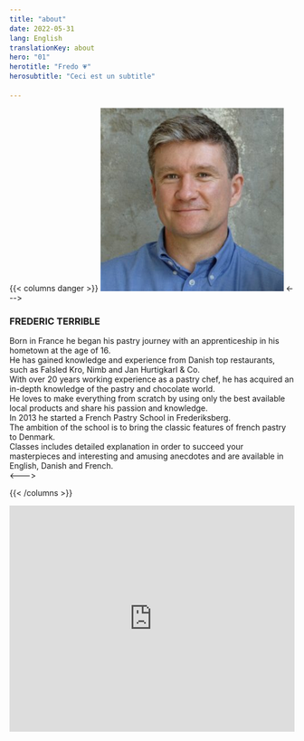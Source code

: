 ```yaml
---
title: "about"
date: 2022-05-31
lang: English
translationKey: about
hero: "01"
herotitle: "Fredo 💗"
herosubtitle: "Ceci est un subtitle"

---
```

{{< columns danger >}} 
![FREDERIC TERRIBLE](/images/ft.jpg)
<--->
### FREDERIC TERRIBLE

Born in France he began his pastry journey with an apprenticeship in his hometown at the age of 16.  
He has gained knowledge and experience from Danish top restaurants, such as Falsled Kro, Nimb and Jan Hurtigkarl & Co.  
With over 20 years working experience as a pastry chef, he has acquired an in-depth knowledge of the pastry and chocolate world.  
He loves to make everything from scratch by using only the best available local products and share his passion and knowledge.  
In 2013 he started a French Pastry School in Frederiksberg.  
The ambition of the school is to bring the classic features of french pastry to Denmark.  
Classes includes detailed explanation in order to succeed your masterpieces and interesting and amusing anecdotes and are available in English, Danish and French.  
<--->

{{< /columns >}} 


<iframe style="border: 0;" src="https://www.google.com/maps/embed?pb=!1m14!1m8!1m3!1d4499.5116191472725!2d12.548782949298808!3d55.675846371423454!3m2!1i1024!2i768!4f13.1!3m3!1m2!1s0x0%3A0x1ead0ad66eb0734c!2sTerrible+-+French+Pastry+School!5e0!3m2!1sda!2sdk!4v1514654025121" width="100%" height="400" frameborder="0" allowfullscreen="allowfullscreen"></iframe>




